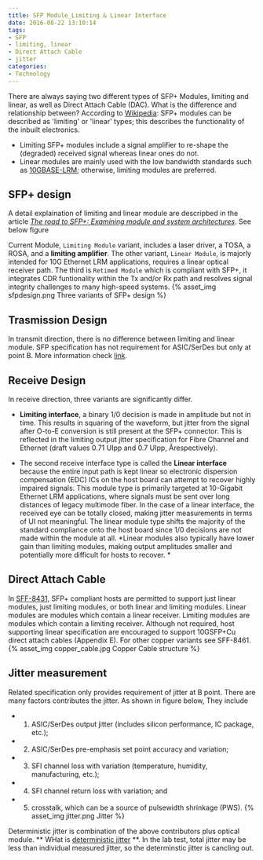 ```yaml
---
title: SFP Module_Limiting & Linear Interface
date: 2016-08-22 13:10:14
tags:
- SFP
- limiting, linear
- Direct Attach Cable
- jitter
categories:
- Technology
---
```

There are always saying two different types of SFP+ Modules, limiting and linear, as well as Direct Attach Cable (DAC). What is the difference and relationship between? 
According to [Wikipedia](https://en.wikipedia.org/wiki/Small_form-factor_pluggable_transceiver#cite_note-15):
SFP+ modules can be described as 'limiting' or 'linear' types; this describes the functionality of the inbuilt electronics. 
- Limiting SFP+ modules include a signal amplifier to re-shape the (degraded) received signal whereas linear ones do not. 
- Linear modules are mainly used with the low bandwidth standards such as [10GBASE-LRM](https://en.wikipedia.org/wiki/10_Gigabit_Ethernet#10GBASE-LRM); otherwise, limiting modules are preferred.
<!-- more-->


## SFP+ design
A detail explaination of limiting and linear module are descripbed in the article [*The road to SFP+: Examining module and system architectures*](http://www.lightwaveonline.com/articles/2008/01/the-road-to-sfp-examining-module-and-system-architectures-54884162.html). 
See below figure


Current Module, `Limiting Module` variant, includes a laser driver, a TOSA, a ROSA, and a **limiting amplifier**. The other variant, `Linear Module`, is majorly intended for 10G Ethernet LRM applications, requires a linear optical receiver path. The third is `Retimed Module` which is compliant with SFP+, it integrates CDR funtionality within the Tx and/or Rx path and resolves signal integrity challenges to many high-speed systems.
{% asset_img sfpdesign.png Three variants of SFP+ design %}

## Trasmission Design
In transmit direction, there is no difference between limiting and linear module. SFP specification has not requirement for ASIC/SerDes but only at point B. More information check [link](http://www.lightwaveonline.com/articles/2008/01/the-road-to-sfp-examining-module-and-system-architectures-54884162.html).

## Receive Design
In receive direction, three variants are significantly differ.

- **Limiting interface**, a binary 1/0 decision is made in amplitude but not in time. This results in squaring of the waveform, but jitter from the signal after O-to-E conversion is still present at the SFP+ connector. This is reflected in the limiting output jitter specification for Fibre Channel and Ethernet (draft values 0.71 UIpp and 0.7 UIpp, Â­respectively). 


- The second receive interface type is called the **Linear interface** because the entire input path is kept linear so electronic dispersion compensation (EDC) ICs on the host board can attempt to recover highly impaired signals. This module type is primarily targeted at 10-Gigabit Ethernet LRM applications, where signals must be sent over long distances of legacy multimode fiber. In the case of a linear interface, the received eye can be totally closed, making jitter measurements in terms of UI not meaningful.
  The linear module type shifts the majority of the standard compliance onto the host board since 1/0 decisions are not made within the module at all.
  *Linear modules also typically have lower gain than limiting modules, making output amplitudes smaller and potentially more difficult for hosts to recover. *

## Direct Attach Cable
In [SFF-8431](ftp://ftp.seagate.com/sff/SFF-8431.PDF), SFP+ compliant hosts are permitted to support just linear modules, just limiting modules, or both linear and limiting modules. Linear modules are modules which contain a linear receiver. Limiting modules are modules which contain a limiting receiver. Although not required, host supporting linear specification are encouraged to support 10GSFP+Cu direct attach cables (Appendix E). For other copper variants see SFF-8461.
{% asset_img copper_cable.jpg Copper Cable structure %}


## Jitter measurement
Related specification only provides requirement of jitter at B point. There are many factors contributes the jitter. As shown in figure below, They include 
 
 * 1) ASIC/SerDes output jitter (includes silicon performance, IC package, etc.); 
 * 2) ASIC/SerDes pre-emphasis set point accuracy and variation; 
 * 3) SFI channel loss with variation (temperature, humidity, manufacturing, etc.); 
 * 4) SFI channel return loss with variation; and 
 * 5) crosstalk, which can be a source of pulsewidth shrinkage (PWS). 
{% asset_img jitter.png Jitter %}

Deterministic jitter is combination of the above contributors plus optical module. ** WHat is [deterministic jitter](http://www.ieee802.org/3/ba/public/jan09/li_01_0109.pdf) **. In the lab test, total jitter may be less than individual measured jitter, so the determinstic jitter is cancling out. 